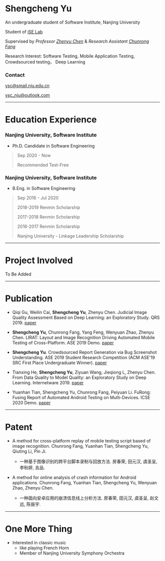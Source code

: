 # Shengcheng Yu

An undergraduate student of Software Institute, Nanjing University

Student of [iSE Lab](www.iselab.cn)

Supervised by _Professor_ [_Zhenyu Chen_](http://www.iselab.cn/faculty/ZhenyuChen) & _Research Assistant_ [_Chunrong Fang_](http://www.iselab.cn/faculty/ChunrongFang)

Research Interest: Software Testing, Mobile Application Testing, Crowdsourced testing， Deep Learning

### Contact
ysc@smail.nju.edu.cn

ysc_nju@outlook.com

 * * * 

# Education Experience

### Nanjing University, Software Institute
- Ph.D. Candidate in Software Engineering
> Sep 2020 - Now
>
> Recommended Test-Free

### Nanjing University, Software Institute
- B.Eng. in Software Engineering
> Sep 2016 - Jul 2020
>
> 2018-2019 Renmin Scholarship
>
> 2017-2018 Renmin Scholarship
>
> 2016-2017 Renmin Scholarship
>
> Nanjing University - Linkage Leadership Scholarship

 * * * 

# Project Involved

To Be Added

 * * * 

# Publication

- Qiqi Gu, Weilin Cai, **Shengcheng Yu**, Zhenyu Chen. Judicial Image Quality Assessment Based on Deep Learning: an Exploratory Study. QRS 2019. [paper](https://ieeexplore.ieee.org/abstract/document/8854694)

- **Shengcheng Yu**, Chunrong Fang, Yang Feng, Wenyuan Zhao, Zhenyu Chen. LIRAT: Layout and Image Recognition Driving Automated Mobile Testing of Cross-Platform. ASE 2019 Demo. [paper](https://ieeexplore.ieee.org/document/8952513)

- **Shengcheng Yu**. Crowdsourced Report Generation via Bug Screenshot Understanding. ASE 2019 Student Research Competition (ACM ASE’19 SRC First Place Undergraduate Winner). [paper](https://ieeexplore.ieee.org/document/8952296/)

- Tianxing He, **Shengcheng Yu**, Ziyuan Wang, Jieqiong L, Zhenyu Chen. From Data Quality to Model Quality: an Exploratory Study on Deep Learning. Internetware 2019. [paper](https://dl.acm.org/doi/abs/10.1145/3361242.3361260)

- Yuanhan Tian, Shengcheng Yu, Chunrong Fang, Peiyuan Li. FuRong: Fusing Report of Automated Android Testing on Multi-Devices. ICSE 2020 Demo. [paper]()

 * * * 

# Patent

- A method for cross-platform replay of mobile testing script based of image recognition. Chunrong Fang, Yuanhan Tian, Shengcheng Yu, Qiuting Li, Pin Ji.
	- 一种基于图像识别的跨平台脚本录制与回放方法. 房春荣, 田元汉, 虞圣呈, 李秋婷, 吉品.

- A method for online analysis of crash information for Android applications. Chunrong Fang, Yuanhan Tian, Shengcheng Yu, Wenyuan Zhao, Zhenyu Chen.
	- 一种面向安卓应用的崩溃信息线上分析方法. 房春荣, 田元汉, 虞圣呈, 赵文远, 陈振宇.

 * * * 

# One More Thing

* Interested in classic music
	* like playing French Horn
	* Member of Nanjing University Symphony Orchestra
